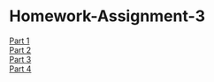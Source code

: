 # Homework-Assignment-3

<a href="https://jhanks89.github.io/Part_1/">Part 1</a>
<br>
<a href="https://jhanks89.github.io/Part_2/">Part 2</a>
<br>
<a href="https://jhanks89.github.io/Part_3/">Part 3</a>
<br>
<a href="https://jhanks89.github.io/Part_4/">Part 4</a>

